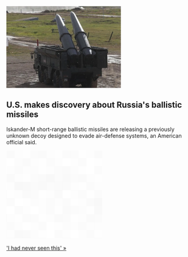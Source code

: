 
![U.S. makes discovery about Russia's ballistic missiles](./20220315235858.png)
## U.S. makes discovery about Russia's ballistic missiles

Iskander-M short-range ballistic missiles are releasing a previously unknown decoy designed to evade air-defense systems, an American official said.

![pic](../square_bg.png)

['I had never seen this' »](https://www.yahoo.com/news/russia-deploys-mystery-munition-ukraine-114716254.html)

